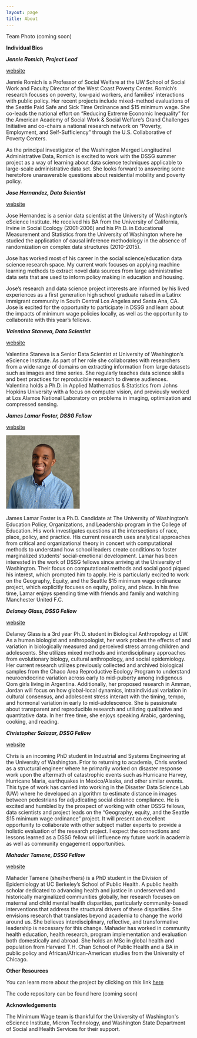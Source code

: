 ```yaml
---
layout: page
title: About
---
```


Team Photo (coming soon)

**Individual Bios**

***Jennie Romich, Project Lead*** 

[website](https://socialwork.uw.edu/faculty/professors/jennifer-romich)

Jennie Romich is a Professor of Social Welfare at the UW School of Social Work and Faculty Director of the West Coast Poverty Center. Romich’s research focuses on poverty, low-paid workers, and families’ interactions with public policy. Her recent projects include mixed-method evaluations of the Seattle Paid Safe and Sick Time Ordinance and $15 minimum wage.  She co-leads the national effort on “Reducing Extreme Economic Inequality” for the American Academy of Social Work & Social Welfare’s Grand Challenges Initiative and co-chairs a national research network on “Poverty, Employment, and Self-Sufficiency” through the U.S. Collaborative of Poverty Centers.

As the principal investigator of the Washington Merged Longitudinal Administrative Data, Romich is excited to work with the DSSG summer project as a way of learning about data science techniques applicable to large-scale administrative data set. She looks forward to answering some heretofore unanswerable questions about residential mobility and poverty policy.

***Jose Hernandez, Data Scientist***

[website](https://www.linkedin.com/in/josemhe/)

Jose Hernandez is a senior data scientist at the University of Washington’s eScience Institute. He received his BA from the University of California, Irvine in Social Ecology (2001-2006) and his Ph.D. in Educational Measurement and Statistics from the University of Washington where he studied the application of causal inference methodology in the absence of randomization on complex data structures (2010-2015).

Jose has worked most of his career in the social science/education data science research space. My current work focuses on applying machine learning methods to extract novel data sources from large administrative data sets that are used to inform policy making in education and housing.

Jose’s research and data science project interests are informed by his lived experiences as a first generation high school graduate raised in a Latinx immigrant community in South Central Los Angeles and Santa Ana, CA. Jose is excited for the opportunity to participate in DSSG and learn about the impacts of minimum wage policies locally, as well as the opportunity to collaborate with this year’s fellows.

***Valentina Staneva, Data Scientist***

[website](https://www.linkedin.com/in/valentina-staneva-964a133/)

Valentina Staneva is a Senior Data Scientist at University of Washington’s eScience Institute. As part of her role she collaborates with researchers from a wide range of domains on extracting information from large datasets such as images and time series. She regularly teaches data science skills and best practices for reproducible research to diverse audiences. Valentina holds a Ph.D. in Applied Mathematics & Statistics from Johns Hopkins University with a focus on computer vision, and previously worked at Los Alamos National Laboratory on problems in imaging, optimization and compressed sensing.

***James Lamar Foster, DSSG Fellow***

[website](https://www.linkedin.com/in/james-lamar-foster-8005aab6/)

<img src="jlf.jpg" alt="jlf.jpg" width="200"/>


James Lamar Foster is a Ph.D. Candidate at The University of Washington’s Education Policy, Organizations, and Leadership program in the College of Education. His work investigates questions at the intersections of race, place, policy, and practice. His current research uses analytical approaches from critical and organizational theory in concert with computational methods to understand how school leaders create conditions to foster marginalized students’ social-emotional development. Lamar has been interested in the work of DSSG fellows since arriving at the University of Washington. Their focus on computational methods and social good piqued his interest, which prompted him to apply. He is particularly excited to work on the Geography, Equity, and the Seattle $15 minimum wage ordinance project, which explicitly focuses on equity, policy, and place. In his free time, Lamar enjoys spending time with friends and family and watching Manchester United F.C.

***Delaney Glass, DSSG Fellow*** 

[website](https://www.linkedin.com/in/delaney-g-7a75981a9/)

Delaney Glass is a 3rd year Ph.D. student in Biological Anthropology at UW. As a human biologist and anthropologist, her work probes the effects of and variation in biologically measured and perceived stress among children and adolescents. She utilizes mixed methods and interdisciplinary approaches from evolutionary biology, cultural anthropology, and social epidemiology. Her current research utilizes previously collected and archived biological samples from the Chaco Area Reproductive Ecology Program to understand neuroendocrine variation across early to mid-puberty among indigenous Qom girls living in Argentina. Additionally, her proposed research in Amman, Jordan will focus on how global-local dynamics, intraindividual variation in cultural consensus, and adolescent stress interact with the timing, tempo, and hormonal variation in early to mid-adolescence. She is passionate about transparent and reproducible research and utilizing qualitative and quantitative data. In her free time, she enjoys speaking Arabic, gardening, cooking, and reading.

***Christopher Salazar, DSSG Fellow*** 

[website](https://www.linkedin.com/in/csalazar-p-e/)

Chris is an incoming PhD student in Industrial and Systems Engineering at the University of Washington. Prior to returning to academia, Chris worked as a structural engineer where he primarily worked on disaster response work upon the aftermath of catastrophic events such as Hurricane Harvey, Hurricane Maria, earthquakes in Mexico/Alaska, and other similar events. This type of work has carried into working in the Disaster Data Science Lab (UW) where he developed an algorithm to estimate distance in images between pedestrians for adjudicating social distance compliance. He is excited and humbled by the prospect of working with other DSSG fellows, data scientists and project leads on the “Geography, equity, and the Seattle $15 minimum wage ordinance” project. It will present an excellent opportunity to collaborate with other subject matter experts to provide a holistic evaluation of the research project. I expect the connections and lessons learned as a DSSG fellow will influence my future work in academia as well as community engagement opportunities.

***Mahader Tamene, DSSG Fellow*** 

[website](https://www.linkedin.com/in/mahader-tamene-38322240/)

Mahader Tamene (she/her/hers) is a PhD student in the Division of Epidemiology at UC Berkeley’s School of Public Health. A public health scholar dedicated to advancing health and justice in underserved and historically marginalized communities globally, her research focuses on maternal and child mental health disparities, particularly community-based interventions that address the structural drivers of these disparities. She envisions research that translates beyond academia to change the world around us. She believes interdisciplinary, reflective, and transformative leadership is necessary for this change.
Mahader has worked in community health education, health research, program implementation and evaluation both domestically and abroad. She holds an MSc in global health and population from Harvard T.H. Chan School of Public Health and a BA in public policy and African/African-American studies from the University of Chicago.

**Other Resources**

You can learn more about the project by clicking on this link [here](https://escience.washington.edu/2021-data-science-for-social-good-projects/)

The code repository can be found here (coming soon)

**Acknowledgements**

The Minimum Wage team is thankful for the University of Washington's eScience Institute, Micron Technology, and Washington State Department of Social and Health Services for their support.



